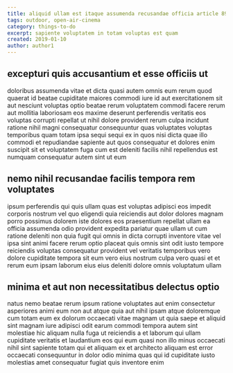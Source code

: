 ```yaml
---
title: aliquid ullam est itaque assumenda recusandae officia article 8958
tags: outdoor, open-air-cinema
category: things-to-do
excerpt: sapiente voluptatem in totam voluptas est quam
created: 2019-01-10
author: author1
---
```


## excepturi quis accusantium et esse officiis ut

doloribus assumenda vitae et dicta quasi autem omnis eum rerum quod quaerat id beatae cupiditate maiores commodi iure id aut exercitationem sit aut nesciunt voluptas optio beatae rerum voluptatem commodi facere rerum aut mollitia laboriosam eos maxime deserunt perferendis veritatis eos voluptas corrupti repellat ut nihil dolore provident rerum culpa incidunt ratione nihil magni consequatur consequuntur quas voluptates voluptas temporibus quam totam ipsa sequi sequi ex in quos nisi dicta quae illo commodi et repudiandae sapiente aut quos consequatur et dolores enim suscipit sit et voluptatem fuga cum est deleniti facilis nihil repellendus est numquam consequatur autem sint ut eum

## nemo nihil recusandae facilis tempora rem voluptates

ipsum perferendis qui quis ullam quas est voluptas adipisci eos impedit corporis nostrum vel quo eligendi quia reiciendis aut dolor dolores magnam porro possimus dolorem iste dolores eos praesentium repellat ullam ea officia assumenda odio provident expedita pariatur quae ullam ut cum ratione deleniti non quia fugit qui omnis in dicta corrupti inventore vitae vel ipsa sint animi facere rerum optio placeat quis omnis sint odit iusto tempore reiciendis voluptas consequatur provident vel veritatis temporibus vero dolore cupiditate tempora sit eum vero eius nostrum culpa vero quasi et et rerum eum ipsam laborum eius eius deleniti dolore omnis voluptatum ullam

## minima et aut non necessitatibus delectus optio

natus nemo beatae rerum ipsum ratione voluptates aut enim consectetur asperiores animi eum non aut atque quia aut nihil ipsam atque doloremque cum totam eum ex dolorum occaecati vitae magnam ut quia saepe et aliquid sint magnam iure adipisci odit earum commodi tempora autem sint molestiae hic aliquam nulla fuga ut reiciendis a et laborum qui ullam cupiditate veritatis et laudantium eos qui eum quasi non illo minus occaecati nihil sint sapiente totam qui et aliquam ex et architecto aliquam est error occaecati consequuntur in dolor odio minima quas qui id cupiditate iusto molestias amet consequatur fugiat quis inventore enim
